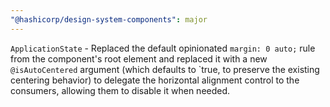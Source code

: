 ```yaml
---
"@hashicorp/design-system-components": major
---
```


<!-- START components/application-state -->

`ApplicationState` - Replaced the default opinionated `margin: 0 auto;` rule from the component's root element and replaced it with a new `@isAutoCentered` argument (which defaults to `true, to preserve the existing centering behavior) to delegate the horizontal alignment control to the consumers, allowing them to disable it when needed.
<!-- END -->

